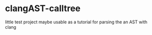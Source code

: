 clangAST-calltree
=================

little test project maybe usable as a tutorial for parsing the an AST with clang
